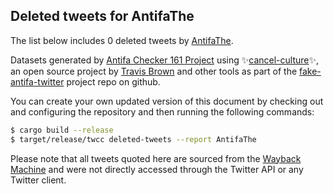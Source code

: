 ## Deleted tweets for AntifaThe

The list below includes 0 deleted tweets by
[AntifaThe](https://twitter.com/AntifaThe).



Datasets generated by [Antifa Checker 161 Project](https://twitter.com/antifacheck161) using ✨[cancel-culture](https://github.com/travisbrown/cancel-culture)✨, an open source project by 
[Travis Brown](https://twitter.com/travisbrown) and other tools as part of the 
[fake-antifa-twitter](https://github.com/antifacheck161/fake-antifa-twitter) project repo on github.

You can create your own updated version of this document by checking out and configuring the
repository and then running the following commands:

```bash
$ cargo build --release
$ target/release/twcc deleted-tweets --report AntifaThe
```

Please note that all tweets quoted here are sourced from the
[Wayback Machine](https://web.archive.org) and were not directly accessed through the Twitter API or
any Twitter client.

